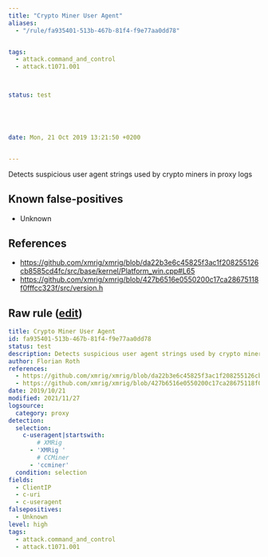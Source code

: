 ```yaml
---
title: "Crypto Miner User Agent"
aliases:
  - "/rule/fa935401-513b-467b-81f4-f9e77aa0dd78"


tags:
  - attack.command_and_control
  - attack.t1071.001



status: test





date: Mon, 21 Oct 2019 13:21:50 +0200


---
```


Detects suspicious user agent strings used by crypto miners in proxy logs

<!--more-->


## Known false-positives

* Unknown



## References

* https://github.com/xmrig/xmrig/blob/da22b3e6c45825f3ac1f208255126cb8585cd4fc/src/base/kernel/Platform_win.cpp#L65
* https://github.com/xmrig/xmrig/blob/427b6516e0550200c17ca28675118f0fffcc323f/src/version.h


## Raw rule ([edit](https://github.com/SigmaHQ/sigma/edit/master/rules/proxy/proxy_ua_cryptominer.yml))
```yaml
title: Crypto Miner User Agent
id: fa935401-513b-467b-81f4-f9e77aa0dd78
status: test
description: Detects suspicious user agent strings used by crypto miners in proxy logs
author: Florian Roth
references:
  - https://github.com/xmrig/xmrig/blob/da22b3e6c45825f3ac1f208255126cb8585cd4fc/src/base/kernel/Platform_win.cpp#L65
  - https://github.com/xmrig/xmrig/blob/427b6516e0550200c17ca28675118f0fffcc323f/src/version.h
date: 2019/10/21
modified: 2021/11/27
logsource:
  category: proxy
detection:
  selection:
    c-useragent|startswith:
        # XMRig
      - 'XMRig '
        # CCMiner
      - 'ccminer'
  condition: selection
fields:
  - ClientIP
  - c-uri
  - c-useragent
falsepositives:
  - Unknown
level: high
tags:
  - attack.command_and_control
  - attack.t1071.001

```

